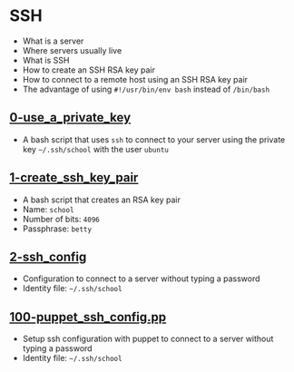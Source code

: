 # SSH
  - What is a server
  - Where servers usually live
  - What is SSH
  - How to create an SSH RSA key pair
  - How to connect to a remote host using an SSH RSA key pair
  - The advantage of using `#!/usr/bin/env bash` instead of `/bin/bash`

## [0-use_a_private_key](https://github.com/awinabaab/alx-system_engineering-devops/blob/master/0x0B-ssh/0-use_a_private_key)
   - A bash script that uses `ssh` to connect to your server using the private key `~/.ssh/school` with the user `ubuntu`

## [1-create_ssh_key_pair](https://github.com/awinabaab/alx-system_engineering-devops/blob/master/0x0B-ssh/1-create_ssh_key_pair)
   - A bash script that creates an RSA key pair
   - Name: `school`
   - Number of bits: `4096`
   - Passphrase: `betty`

## [2-ssh_config](https://github.com/awinabaab/alx-system_engineering-devops/blob/master/0x0B-ssh/2-ssh_config)
   - Configuration to connect to a server without typing a password
   - Identity file: `~/.ssh/school`

## [100-puppet_ssh_config.pp](https://github.com/awinabaab/alx-system_engineering-devops/blob/master/0x0B-ssh/100-puppet_ssh_config.pp)
   - Setup ssh configuration with puppet to connect to a server without typing a password
   - Identity file: `~/.ssh/school`

